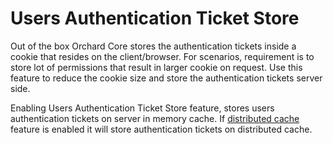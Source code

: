 # Users Authentication Ticket Store

Out of the box Orchard Core stores the authentication tickets inside a cookie that resides on the client/browser. For scenarios, requirement is to store lot of permissions that result in larger cookie on request. Use this feature to reduce the cookie size and store the authentication tickets server side.

Enabling Users Authentication Ticket Store feature, stores users authentication tickets on server in memory cache. If [distributed cache](../Redis/README.md) feature is enabled it will store authentication tickets on distributed cache.


